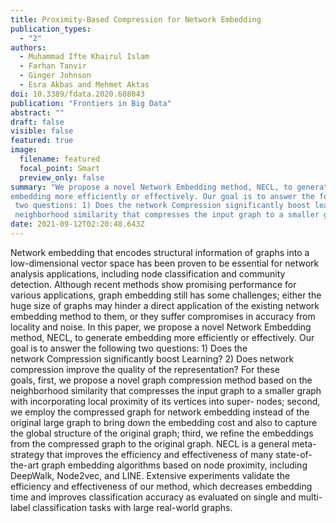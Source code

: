 ```yaml
---
title: Proximity-Based Compression for Network Embedding
publication_types:
  - "2"
authors:
  - Muhammad Ifte Khairul Islam
  - Farhan Tanvir
  - Ginger Johnson
  - Esra Akbas and Mehmet Aktas
doi: 10.3389/fdata.2020.608043
publication: "Frontiers in Big Data"
abstract: ""
draft: false
visible: false
featured: true
image:
  filename: featured
  focal_point: Smart
  preview_only: false
summary: "We propose a novel Network Embedding method, NECL, to generate
embedding more efficiently or effectively. Our goal is to answer the following
 two questions: 1) Does the network Compression significantly boost learning? 2) Does network compression improve the quality of the representation? For these goals, first, we propose a novel graph compression method based on the
 neighborhood similarity that compresses the input graph to a smaller graph with incorporating local proximity of its vertices into super-nodes; second, we employ the compressed graph for network embedding instead of the original large graph to bring down the embedding cost and also to capture the global structure of the original graph; third, we refine the embeddings from the compressed graph to the original graph."
date: 2021-09-12T02:20:48.643Z
---
```

Network embedding that encodes structural information of graphs into a low-dimensional vector space has been proven to be essential for network analysis applications, including node classification and community detection. Although recent methods show promising performance for various applications, graph embedding still has some challenges; either the huge size of graphs may hinder a direct application of the existing network embedding method to them, or they suffer compromises in accuracy from locality and noise. In this paper, we propose a novel Network Embedding method, NECL, to generate embedding more efficiently or effectively. Our goal is to answer the following two questions: 1) Does the network Compression significantly boost Learning? 2) Does network compression improve the quality of the representation? For these goals, first, we propose a novel graph compression method based on the neighborhood similarity that compresses the input graph to a smaller graph with incorporating local proximity of its vertices into super- nodes; second, we employ the compressed graph for network embedding instead of the original large graph to bring down the embedding cost and also to capture the global structure of the original graph; third, we refine the embeddings from the compressed graph to the original graph. NECL is a general meta-strategy that improves the efficiency and effectiveness of many state-of-the-art graph embedding algorithms based on node proximity, including DeepWalk, Node2vec, and LINE. Extensive experiments validate the efficiency and effectiveness of our method, which decreases embedding time and improves classification accuracy as evaluated on single and multi-label classification tasks with large real-world graphs.